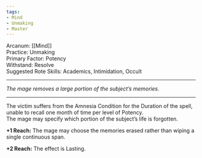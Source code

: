 ```yaml
---
tags:
- Mind
- Unmaking
- Master
---
```


Arcanum: [[Mind]]\
Practice: Unmaking\
Primary Factor: Potency\
Withstand: Resolve\
Suggested Rote Skills: Academics, Intimidation, Occult

---

_The mage removes a large portion of the subject’s memories._

---

The victim suffers from the Amnesia Condition for the Duration of the spell, unable to recall one month of time per level of Potency.\
The mage may specify which portion of the subject’s life is forgotten.

**+1 Reach:** The mage may choose the memories erased rather than wiping a single continuous span.

**+2 Reach:** The effect is Lasting.